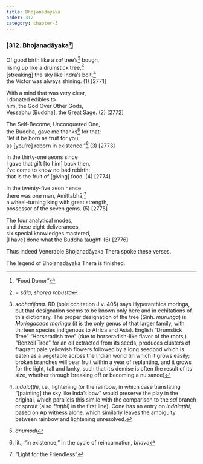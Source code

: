 ```yaml
---
title: Bhojanadāyaka
order: 312
category: chapter-3
---
```


### \[312. Bhojanadāyaka[^1]\]

Of good birth like a *sal* tree’s[^2] bough,  
rising up like a drumstick tree,[^3]  
\[streaking\] the sky like Indra’s bolt,[^4]  
the Victor was always shining. (1) \[2771\]

With a mind that was very clear,  
I donated edibles to  
him, the God Over Other Gods,  
Vessabhu \[Buddha\], the Great Sage. (2) \[2772\]

The Self-Become, Unconquered One,  
the Buddha, gave me thanks[^5] for that:  
“let it be born as fruit for you,  
as \[you’re\] reborn in existence.”[^6] (3) \[2773\]

In the thirty-one aeons since  
I gave that gift \[to him\] back then,  
I’ve come to know no bad rebirth:  
that is the fruit of \[giving\] food. (4) \[2774\]

In the twenty-five aeon hence  
there was one man, Amittabhā,[^7]  
a wheel-turning king with great strength,  
possessor of the seven gems. (5) \[2775\]

The four analytical modes,  
and these eight deliverances,  
six special knowledges mastered,  
\[I have\] done what the Buddha taught! (6) \[2776\]

Thus indeed Venerable Bhojanadāyaka Thera spoke these verses.

The legend of Bhojanadāyaka Thera is finished.

[^1]: “Food Donor”

[^2]: = *sāla*, *shorea robusta*

[^3]: *sobhañjana*. RD (sole <span class="diacritics" data-state="on">c</span><span class="no-diacritics" data-state="off">ch</span>itation J v. 405) says Hyperanthica moringa, but that designation seems to be known only here and in <span class="diacritics" data-state="on">c</span><span class="no-diacritics" data-state="off">ch</span>itations of this dictionary. The proper designation of the tree (Sinh. *murunga*) is *Moringaceae moringa* (it is the only genus of that larger family, with thirteen species indigenous to Africa and Asia). English “Drumstick Tree” “Horseradish tree” (due to horseradish-like flavor of the roots,) “Benzoil Tree” for an oil extracted from its seeds, produces clusters of fragrant pale yellowish flowers followed by a long seedpod which is eaten as a vegetable across the Indian world (in which it grows easily; broken branches will bear fruit within a year of replanting, and it grows for the light, tall and lanky, such that it’s demise is often the result of its size, whether through breaking off or becoming a nuisance)

[^4]: *indalaṭṭhi*, i.e., lightening (or the rainbow, in which case translating “\[painting\] the sky like Inda’s bow” would preserve the play in the original, which parallels this simile with the comparison to the *sal* branch or sprout \[also *°laṭṭhi*\] in the first line). Cone has an entry on *indalaṭṭhi*, based on Ap witness alone, which similarly leaves the ambiguity between rainbow and lightening unresolved.

[^5]: *anumodi*

[^6]: lit., “in existence,” in the cycle of reincarnation, *bhave*

[^7]: ”Light for the Friendless”
